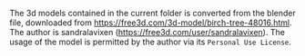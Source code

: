 The 3d models contained in the current folder is converted from the blender file, downloaded from https://free3d.com/3d-model/birch-tree-48016.html. The author is sandralavixen (https://free3d.com/user/sandralavixen). The usage of the model is permitted by the author via its `Personal Use License`.